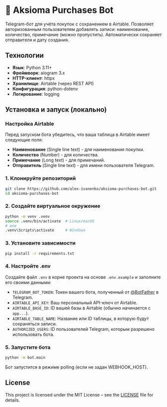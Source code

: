 # 🤖 Aksioma Purchases Bot

Telegram-бот для учёта покупок с сохранением в Airtable.
Позволяет авторизованным пользователям добавлять записи: наименование, количество, примечание (можно пропустить).
Автоматически сохраняет отправителя и дату создания.


## Технологии

- **Язык**: Python 3.11+
- **Фреймворк**: aiogram 3.x
- **HTTP-клиент**: httpx
- **Хранилище**: Airtable (через REST API)
- **Конфигурация**: python-dotenv
- **Логирование**: logging

## Установка и запуск (локально)

### Настройка Airtable

Перед запуском бота убедитесь, что ваша таблица в Airtable имеет следующие поля:

- **Наименование** (Single line text) - для наименования покупки.
- **Количество** (Number) - для количества.
- **Примечание** (Long text) - для примечаний.
- **Отправитель** (Single line text) - для имени пользователя Telegram.

### 1. Клонируйте репозиторий

```bash
git clone https://github.com/alex-ivanenko/aksioma-purchases-bot.git
cd aksioma-purchases-bot
```
### 2. Создайте виртуальное окружение
```bash
python -m venv .venv
source .venv/bin/activate  # Linux/macOS
# или
.venv\Scripts\activate     # Windows
```
### 3. Установите зависимости
```bash
pip install -r requirements.txt
```
### 4. Настройте .env
Создайте файл `.env` в корне проекта на основе `.env.example` и заполните его своими данными:

- `TELEGRAM_BOT_TOKEN`: Токен вашего бота, полученный от [@BotFather](https://t.me/BotFather) в Telegram.
- `AIRTABLE_API_KEY`: Ваш персональный API-ключ от Airtable.
- `AIRTABLE_BASE_ID`: ID вашей базы в Airtable (обычно начинается с `app...`).
- `AIRTABLE_TABLE_NAME`: Название или ID таблицы, в которую будут сохраняться записи.
- `AUTHORIZED_USERS`: ID пользователей Telegram, которым разрешено использовать бота.

### 5. Запустите бота
```bash
python -m bot.main
```
Бот запустится в режиме polling (если не задан WEBHOOK_HOST).

## License
This project is licensed under the MIT License – see the [LICENSE](LICENSE) file for details.



